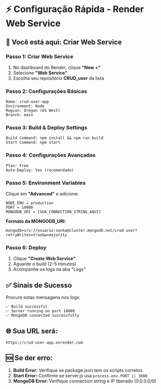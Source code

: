 # ⚡ Configuração Rápida - Render Web Service

## 🎯 Você está aqui: Criar Web Service

### Passo 1: Criar Web Service
1. No dashboard do Render, clique **"New +"**
2. Selecione **"Web Service"**
3. Escolha seu repositório **CRUD_user** da lista

### Passo 2: Configurações Básicas
```
Name: crud-user-app
Environment: Node
Region: Oregon (US West)
Branch: main
```

### Passo 3: Build & Deploy Settings
```
Build Command: npm install && npm run build
Start Command: npm start
```

### Passo 4: Configurações Avançadas
```
Plan: Free
Auto-Deploy: Yes (recomendado)
```

### Passo 5: Environment Variables
Clique em **"Advanced"** e adicione:

```
NODE_ENV = production
PORT = 10000
MONGODB_URI = [SUA_CONNECTION_STRING_AQUI]
```

**Formato da MONGODB_URI:**
```
mongodb+srv://usuario:senha@cluster.mongodb.net/crud-user?retryWrites=true&w=majority
```

### Passo 6: Deploy
1. Clique **"Create Web Service"**
2. Aguarde o build (2-5 minutos)
3. Acompanhe os logs na aba "Logs"

## ✅ Sinais de Sucesso
Procure estas mensagens nos logs:
```
✅ Build successful
✅ Server running on port 10000
✅ MongoDB connected successfully
```

## 🌐 Sua URL será:
`https://crud-user-app.onrender.com`

## 🆘 Se der erro:
1. **Build Error:** Verifique se package.json tem os scripts corretos
2. **Start Error:** Confirme se server.js usa `process.env.PORT || 3000`
3. **MongoDB Error:** Verifique connection string e IP liberado (0.0.0.0/0)
